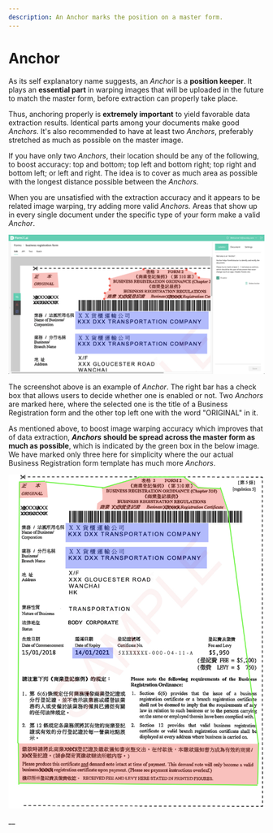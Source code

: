 ```yaml
---
description: An Anchor marks the position on a master form.
---
```


# Anchor

As its self explanatory name suggests, an _Anchor_ is a **position keeper**. It plays an **essential part** in warping images that will be uploaded in the future to match the master form, before extraction can properly take place.

Thus, anchoring properly is **extremely important** to yield favorable data extraction results. Identical parts among your documents make good _Anchors_. It's also recommended to have at least two _Anchors_, preferably stretched as much as possible on the master image.

If you have only two _Anchors_, their location should be any of the following, to boost accuracy: top and bottom; top left and bottom right; top right and bottom left; or left and right. The idea is to cover as much area as possible with the longest distance possible between the _Anchors._

When you are unsatisfied with the extraction accuracy and it appears to be related image warping, try adding more valid _Anchors._ Areas that show up in every single document under the specific type of your form make a valid _Anchor_.

![](../../.gitbook/assets/screenshot-2021-01-15-at-8.03.35-pm%20%281%29.png)

The screenshot above is an example of _Anchor_. The right bar has a check box that allows users to decide whether one is enabled or not. Two _Anchors_ are marked here, where the selected one is the title of a Business Registration form and the other top left one with the word "ORIGINAL" in it.

As mentioned above, to boost image warping accuracy which improves that of data extraction, _**Anchors**_ **should be spread across the master form as much as possible**, which is indicated by the green box in the below image. We have marked only three here for simplicity where the our actual Business Registration form template has much more _Anchors_.

![](../../.gitbook/assets/screenshot-2021-01-15-at-8.23.22-pm.png)

\_\_

